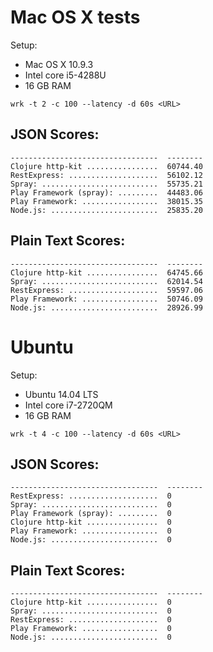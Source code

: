 # Mac OS X tests

Setup:
- Mac OS X 10.9.3
- Intel core i5-4288U
- 16 GB RAM

```
wrk -t 2 -c 100 --latency -d 60s <URL>
```

## JSON Scores:
```
---------------------------------  --------
Clojure http-kit ................  60744.40
RestExpress: ....................  56102.12
Spray: ..........................  55735.21
Play Framework (spray): .........  44483.06
Play Framework: .................  38015.35
Node.js: ........................  25835.20

```

## Plain Text Scores:
```
---------------------------------  --------
Clojure http-kit ................  64745.66
Spray: ..........................  62014.54
RestExpress: ....................  59597.06
Play Framework: .................  50746.09
Node.js: ........................  28926.99

```

# Ubuntu

Setup:
- Ubuntu 14.04 LTS
- Intel core i7-2720QM
- 16 GB RAM

```
wrk -t 4 -c 100 --latency -d 60s <URL>
```

## JSON Scores:
```
---------------------------------  --------
RestExpress: ....................  0
Spray: ..........................  0
Play Framework (spray): .........  0
Clojure http-kit ................  0
Play Framework: .................  0
Node.js: ........................  0

```

## Plain Text Scores:
```
---------------------------------  --------
Clojure http-kit ................  0
Spray: ..........................  0
RestExpress: ....................  0
Play Framework: .................  0
Node.js: ........................  0

```